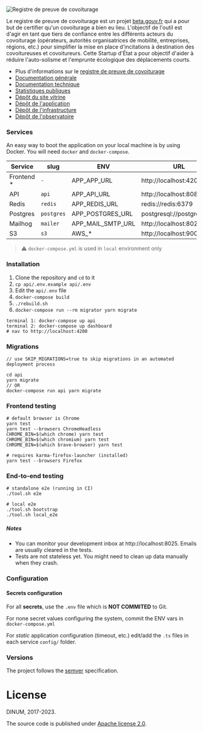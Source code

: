 ![Registre de preuve de covoiturage](https://covoiturage.beta.gouv.fr/images/rpc-large.png)

Le registre de preuve de covoiturage est un projet [beta.gouv.fr](https://beta.gouv.fr) qui a pour but de certifier qu'un covoiturage a bien eu lieu. L'objectif de l'outil est d'agir en tant que tiers de confiance entre les différents acteurs du covoiturage (opérateurs, autorités organisatrices de mobilité, entreprises, régions, etc.) pour simplifier la mise en place d'incitations à destination des covoitureuses et covoitureurs. Cette Startup d'État a pour objectif d'aider à réduire l'auto-solisme et l'emprunte écologique des déplacements courts.

- Plus d'informations sur le [registre de preuve de covoiturage](https://covoiturage.beta.gouv.fr/)
- [Documentation générale](https://doc.covoiturage.beta.gouv.fr)
- [Documentation technique](https://tech.covoiturage.beta.gouv.fr)
- [Statistiques publiques](https://app.covoiturage.beta.gouv.fr/stats)
- [Dépôt du site vitrine](https://github.com/betagouv/preuve-covoiturage-vitrine)
- [Dépôt de l'application](https://github.com/betagouv/preuve-covoiturage)
- [Dépôt de l'infrastructure](https://github.com/betagouv/preuve-covoiturage-infra)
- [Dépôt de l'observatoire](https://github.com/betagouv/observatoire-covoiturage)

### Services

An easy way to boot the application on your local machine is by using Docker.
You will need `docker` and `docker-compose`.

| Service     | slug       | ENV               | URL                        | Folder     |
| ----------- | ---------- | ----------------- | -------------------------- | ---------- |
| Frontend \* | `-`        | APP_APP_URL       | http://localhost:4200      | /dashboard |
| API         | `api`      | APP_API_URL       | http://localhost:8080      | /api       |
| Redis       | `redis`    | APP_REDIS_URL     | redis://redis:6379         | -          |
| Postgres    | `postgres` | APP_POSTGRES_URL  | postgresql://postgres:post | -          |
| Mailhog     | `mailer`   | APP_MAIL_SMTP_URL | http://localhost:8025      | -          |
| S3          | `s3`       | AWS\_\*           | http://localhost:9000      | -          |

> ⚠️ `docker-compose.yml` is used in `local` environment only

### Installation

1. Clone the repository and `cd` to it
2. `cp api/.env.example api/.env`
3. Edit the `api/.env` file
4. `docker-compose build`
5. `./rebuild.sh`
6. `docker-compose run --rm migrator yarn migrate`

```shell
terminal 1: docker-compose up api
terminal 2: docker-compose up dashboard
# nav to http://localhost:4200
```

### Migrations

```shell
// use SKIP_MIGRATIONS=true to skip migrations in an automated deployment process

cd api
yarn migrate
// OR
docker-compose run api yarn migrate
```

### Frontend testing

```shell
# default browser is Chrome
yarn test
yarn test --browsers ChromeHeadless
CHROME_BIN=$(which chrome) yarn test
CHROME_BIN=$(which chromium) yarn test
CHROME_BIN=$(which brave-browser) yarn test

# requires karma-firefox-launcher (installed)
yarn test --browsers Firefox
```

### End-to-end testing

```shell
# standalone e2e (running in CI)
./tool.sh e2e
```

```shell
# local e2e
./tool.sh bootstrap
./tool.sh local_e2e
```

##### Notes

- You can monitor your development inbox at http://localhost:8025. Emails are usually cleared in the tests.
- Tests are not stateless yet. You might need to clean up data manually when they crash.

### Configuration

#### Secrets configuration

For all **secrets**, use the `.env` file which is **NOT COMMITED** to Git.

For none secret values configuring the system, commit the ENV vars in `docker-compose.yml`

For _static_ application configuration (timeout, etc.) edit/add the `.ts` files in each service `config/` folder.

### Versions

The project follows the [semver](https://semver.org/) specification.

# License

DINUM, 2017-2023.

The source code is published under [Apache license 2.0](./LICENSE).
